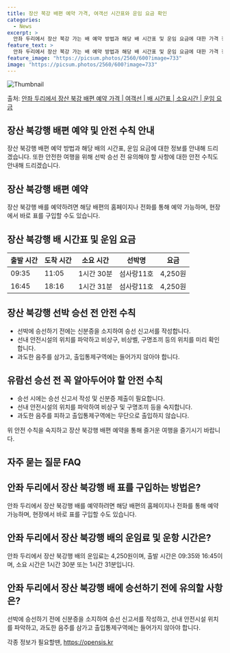```yaml
---
title: 장산 북강 배편 예약 가격, 여객선 시간표와 운임 요금 확인
categories:
  - News
excerpt: >
  안좌 두리에서 장산 북강 가는 배 예약 방법과 해당 배 시간표 및 운임 요금에 대한 가격 정보를 안내 드리겠습니다. 안전하고 재밋는 장산 북강행 여행을 위해 아래 정보 참고하시기 바랍니다. 장산 북강행 배편 예약하기 👈 클릭안좌 두리에서 장산 북강행 배 시간표출발 시간도착 시간소요 시간선박명요금09:3511:051시간 30분섬사랑11호4,250원16:4518:161시간 31분섬사랑11호4,250원장산 북강행 배편 예약하기 👈 클릭안좌 두리에서 장산 북강행 여객선 탑승 시 이용수칙안좌 두리에서 장산 북강행 배 출항시간을 확인한다. 선박이 출항할 시간이 가까울 수록 사람들이 몰려 혼잡하므로 미리 매표소로 가서 충분한 여유시간을 갖고 배가 선착장에 도착하면 탑승해 있던 차와 사람들이 내리고 난 후 탑승을 한다..
feature_text: >
  안좌 두리에서 장산 북강 가는 배 예약 방법과 해당 배 시간표 및 운임 요금에 대한 가격 정보를 안내 드리겠습니다. 안전하고 재밋는 장산 북강행 여행을 위해 아래 정보 참고하시기 바랍니다. 장산 북강행 배편 예약하기 👈 클릭안좌 두리에서 장산 북강행 배 시간표출발 시간도착 시간소요 시간선박명요금09:3511:051시간 30분섬사랑11호4,250원16:4518:161시간 31분섬사랑11호4,250원장산 북강행 배편 예약하기 👈 클릭안좌 두리에서 장산 북강행 여객선 탑승 시 이용수칙안좌 두리에서 장산 북강행 배 출항시간을 확인한다. 선박이 출항할 시간이 가까울 수록 사람들이 몰려 혼잡하므로 미리 매표소로 가서 충분한 여유시간을 갖고 배가 선착장에 도착하면 탑승해 있던 차와 사람들이 내리고 난 후 탑승을 한다..
feature_image: "https://picsum.photos/2560/600?image=733"
image: "https://picsum.photos/2560/600?image=733"
---
```


![Thumbnail](https://img1.daumcdn.net/thumb/R800x0/?scode=mtistory2&fname=https%3A%2F%2Fblog.kakaocdn.net%2Fdn%2FdKgEV6%2FbtsHDJg1hH0%2FCgtpIm8CKFGiRKVpTZOkIK%2Fimg.webp)

<p>출처: <a href="https://opensis.kr/entry/%EC%95%88%EC%A2%8C-%EB%91%90%EB%A6%AC%EC%97%90%EC%84%9C-%EC%9E%A5%EC%82%B0-%EB%B6%81%EA%B0%95-%EB%B0%B0%ED%8E%B8-%EC%98%88%EC%95%BD-%EA%B0%80%EA%B2%A9-%EC%97%AC%EA%B0%9D%EC%84%A0-%EB%B0%B0-%EC%8B%9C%EA%B0%84%ED%91%9C-%EC%86%8C%EC%9A%94%EC%8B%9C%EA%B0%84-%EC%9A%B4%EC%9E%84-%EC%9A%94%EA%B8%88" rel="dofollow">안좌 두리에서 장산 북강 배편 예약 가격 | 여객선 | 배 시간표 | 소요시간 | 운임 요금</a> </p>

## 장산 북강행 배편 예약 및 안전 수칙 안내

장산 북강행 배편 예약 방법과 해당 배의 시간표, 운임 요금에 대한 정보를 안내해 드리겠습니다. 또한 안전한 여행을 위해 선박 승선 전
유의해야 할 사항에 대한 안전 수칙도 안내해 드리겠습니다.

## **장산 북강행 배편 예약**

장산 북강행 배를 예약하려면 해당 배편의 홈페이지나 전화를 통해 예약 가능하며, 현장에서 바로 표를 구입할 수도 있습니다.

## **장산 북강행 배 시간표 및 운임 요금**

**출발 시간** | **도착 시간** | **소요 시간** | **선박명** | **요금**  
---|---|---|---|---  
09:35 | 11:05 | 1시간 30분 | 섬사랑11호 | 4,250원  
16:45 | 18:16 | 1시간 31분 | 섬사랑11호 | 4,250원  
  
## **장산 북강행 선박 승선 전 안전 수칙**

  * 선박에 승선하기 전에는 신분증을 소지하여 승선 신고서를 작성합니다.
  * 선내 안전시설의 위치를 파악하고 비상구, 비상벨, 구명조끼 등의 위치를 미리 확인합니다.
  * 과도한 음주를 삼가고, 출입통제구역에는 들어가지 않아야 합니다.

## **유람선 승선 전 꼭 알아두어야 할 안전 수칙**

  * 승선 시에는 승선 신고서 작성 및 신분증 제출이 필요합니다.
  * 선내 안전시설의 위치를 파악하여 비상구 및 구명조끼 등을 숙지합니다.
  * 과도한 음주를 피하고 출입통제구역에는 무단으로 출입하지 않습니다.

위 안전 수칙을 숙지하고 장산 북강행 배편 예약을 통해 즐거운 여행을 즐기시기 바랍니다.

## 자주 묻는 질문 FAQ

## **안좌 두리에서 장산 북강행 배 표를 구입하는 방법은?**

안좌 두리에서 장산 북강행 배를 예약하려면 해당 배편의 홈페이지나 전화를 통해 예약 가능하며, 현장에서 바로 표를 구입할 수도 있습니다.

## **안좌 두리에서 장산 북강행 배의 운임료 및 운항 시간은?**

안좌 두리에서 장산 북강행 배의 운임료는 4,250원이며, 출발 시간은 09:35와 16:45이며, 소요 시간은 1시간 30분 또는 1시간
31분입니다.

## **안좌 두리에서 장산 북강행 배에 승선하기 전에 유의할 사항은?**

선박에 승선하기 전에 신분증을 소지하여 승선 신고서를 작성하고, 선내 안전시설 위치를 파악하고, 과도한 음주를 삼가고 출입통제구역에는
들어가지 않아야 합니다.



 

각종 정보가 필요할땐, <a href="https://opensis.kr" rel="dofollow">https://opensis.kr</a>


